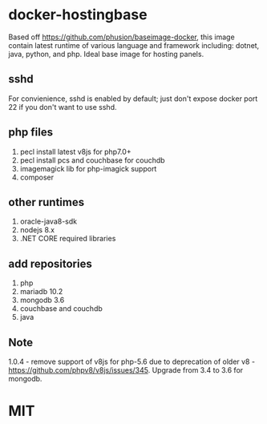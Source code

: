 # docker-hostingbase
Based off https://github.com/phusion/baseimage-docker, this image contain latest runtime of various language and framework including: dotnet, java, python, and php.  Ideal base image for hosting panels.

## sshd
For convienience, sshd is enabled by default; just don't expose docker port 22 if you don't want to use sshd.

## php files
1. pecl install latest v8js for php7.0+
2. pecl install pcs and couchbase for couchdb
3. imagemagick lib for php-imagick support
4. composer

## other runtimes
1. oracle-java8-sdk
2. nodejs 8.x
3. .NET CORE required libraries

## add repositories
1. php
2. mariadb 10.2
3. mongodb 3.6
4. couchbase and couchdb
4. java

## Note
1.0.4 - remove support of v8js for php-5.6 due to deprecation of older v8 - https://github.com/phpv8/v8js/issues/345.  Upgrade from 3.4 to 3.6 for mongodb.

# MIT